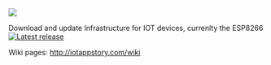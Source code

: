 <img src="https://github.com/iotappstory/ESP8266-Library/blob/master/readme.jpg"/>

Download and update Infrastructure for IOT devices, currenlty the ESP8266 [![Latest release](https://img.shields.io/github/release/esp8266/Arduino.svg)](https://github.com/iotappstory/ESP8266-Library/releases/latest)

Wiki pages: http://iotappstory.com/wiki
